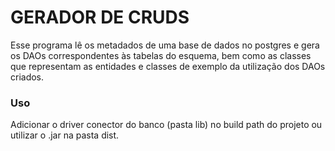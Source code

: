 # GERADOR DE CRUDS

Esse programa lê os metadados de uma base de dados no postgres e gera os DAOs correspondentes às tabelas do esquema, bem como as classes que representam as entidades e classes de exemplo da utilização dos DAOs criados.

### Uso

Adicionar o driver conector do banco (pasta lib) no build path do projeto ou utilizar o .jar na pasta dist.
